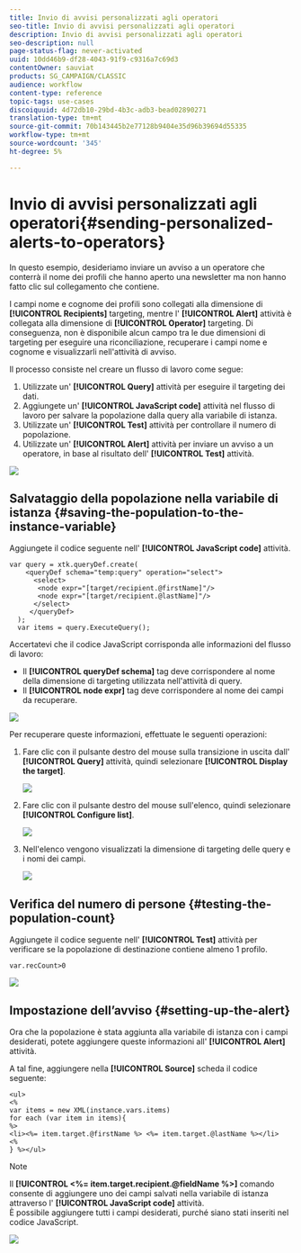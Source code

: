 ```yaml
---
title: Invio di avvisi personalizzati agli operatori
seo-title: Invio di avvisi personalizzati agli operatori
description: Invio di avvisi personalizzati agli operatori
seo-description: null
page-status-flag: never-activated
uuid: 10dd46b9-df28-4043-91f9-c9316a7c69d3
contentOwner: sauviat
products: SG_CAMPAIGN/CLASSIC
audience: workflow
content-type: reference
topic-tags: use-cases
discoiquuid: 4d72db10-29bd-4b3c-adb3-bead02890271
translation-type: tm+mt
source-git-commit: 70b143445b2e77128b9404e35d96b39694d55335
workflow-type: tm+mt
source-wordcount: '345'
ht-degree: 5%

---
```



# Invio di avvisi personalizzati agli operatori{#sending-personalized-alerts-to-operators}

In questo esempio, desideriamo inviare un avviso a un operatore che conterrà il nome dei profili che hanno aperto una newsletter ma non hanno fatto clic sul collegamento che contiene.

I campi nome e cognome dei profili sono collegati alla dimensione di **[!UICONTROL Recipients]** targeting, mentre l&#39; **[!UICONTROL Alert]** attività è collegata alla dimensione di **[!UICONTROL Operator]** targeting. Di conseguenza, non è disponibile alcun campo tra le due dimensioni di targeting per eseguire una riconciliazione, recuperare i campi nome e cognome e visualizzarli nell&#39;attività di avviso.

Il processo consiste nel creare un flusso di lavoro come segue:

1. Utilizzate un&#39; **[!UICONTROL Query]** attività per eseguire il targeting dei dati.
1. Aggiungete un&#39; **[!UICONTROL JavaScript code]** attività nel flusso di lavoro per salvare la popolazione dalla query alla variabile di istanza.
1. Utilizzate un&#39; **[!UICONTROL Test]** attività per controllare il numero di popolazione.
1. Utilizzate un&#39; **[!UICONTROL Alert]** attività per inviare un avviso a un operatore, in base al risultato dell&#39; **[!UICONTROL Test]** attività.

![](assets/uc_operator_1.png)

## Salvataggio della popolazione nella variabile di istanza {#saving-the-population-to-the-instance-variable}

Aggiungete il codice seguente nell&#39; **[!UICONTROL JavaScript code]** attività.

```
var query = xtk.queryDef.create(  
    <queryDef schema="temp:query" operation="select">  
      <select>  
       <node expr="[target/recipient.@firstName]"/>  
       <node expr="[target/recipient.@lastName]"/>  
      </select>  
     </queryDef>  
  );  
  var items = query.ExecuteQuery();
```

Accertatevi che il codice JavaScript corrisponda alle informazioni del flusso di lavoro:

* Il **[!UICONTROL queryDef schema]** tag deve corrispondere al nome della dimensione di targeting utilizzata nell&#39;attività di query.
* Il **[!UICONTROL node expr]** tag deve corrispondere al nome dei campi da recuperare.

![](assets/uc_operator_3.png)

Per recuperare queste informazioni, effettuate le seguenti operazioni:

1. Fare clic con il pulsante destro del mouse sulla transizione in uscita dall&#39; **[!UICONTROL Query]** attività, quindi selezionare **[!UICONTROL Display the target]**.

   ![](assets/uc_operator_4.png)

1. Fare clic con il pulsante destro del mouse sull&#39;elenco, quindi selezionare **[!UICONTROL Configure list]**.

   ![](assets/uc_operator_5.png)

1. Nell&#39;elenco vengono visualizzati la dimensione di targeting delle query e i nomi dei campi.

   ![](assets/uc_operator_6.png)

## Verifica del numero di persone {#testing-the-population-count}

Aggiungete il codice seguente nell&#39; **[!UICONTROL Test]** attività per verificare se la popolazione di destinazione contiene almeno 1 profilo.

```
var.recCount>0
```

![](assets/uc_operator_7.png)

## Impostazione dell’avviso {#setting-up-the-alert}

Ora che la popolazione è stata aggiunta alla variabile di istanza con i campi desiderati, potete aggiungere queste informazioni all&#39; **[!UICONTROL Alert]** attività.

A tal fine, aggiungere nella **[!UICONTROL Source]** scheda il codice seguente:

```
<ul>
<%
var items = new XML(instance.vars.items)
for each (var item in items){
%>
<li><%= item.target.@firstName %> <%= item.target.@lastName %></li>
<%
} %></ul>
```

>[!NOTE]
>
>Il **[!UICONTROL <%= item.target.recipient.@fieldName %>]** comando consente di aggiungere uno dei campi salvati nella variabile di istanza attraverso l&#39; **[!UICONTROL JavaScript code]** attività.\
>È possibile aggiungere tutti i campi desiderati, purché siano stati inseriti nel codice JavaScript.

![](assets/uc_operator_8.png)

